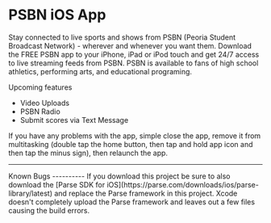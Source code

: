 PSBN iOS App
============
Stay connected to live sports and shows from PSBN (Peoria Student Broadcast Network) - wherever and whenever you want them. Download the FREE PSBN app to your iPhone, iPad or iPod touch and get 24/7 access to live streaming feeds from PSBN. PSBN is available to fans of high school athletics, performing arts, and educational programing.

Upcoming features
- Video Uploads
- PSBN Radio
- Submit scores via Text Message

If you have any problems with the app, simple close the app, remove it from multitasking (double tap the home button, then tap and hold app icon and then tap the minus sign), then relaunch the app.
<hr />
Known Bugs
----------
If you download this project be sure to also download the [Parse SDK for iOS](https://parse.com/downloads/ios/parse-library/latest) and replace the Parse framework in this project. Xcode doesn't completely upload the Parse framework and leaves out a few files causing the build errors.
